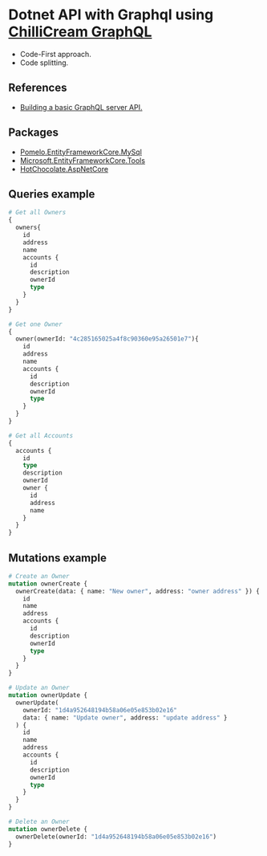 # Dotnet API with Graphql using [ChilliCream GraphQL](https://github.com/ChilliCream/hotchocolate)
- Code-First approach.
- Code splitting.


## References
* [Building a basic GraphQL server API.](https://github.com/ChilliCream/graphql-workshop/blob/master/docs/1-creating-a-graphql-server-project.md)

## Packages
* [Pomelo.EntityFrameworkCore.MySql](https://www.nuget.org/packages/Pomelo.EntityFrameworkCore.MySql/5.0.0-alpha.2?_src=template)
* [Microsoft.EntityFrameworkCore.Tools](https://www.nuget.org/packages/Microsoft.EntityFrameworkCore.Tools/5.0.1?_src=template)
* [HotChocolate.AspNetCore](https://www.nuget.org/packages/HotChocolate.AspNetCore/11.0.9?_src=template)

## Queries example

````graphql
# Get all Owners
{
  owners{
    id
    address
    name
    accounts {
      id
      description
      ownerId
      type
    }
  }
}

# Get one Owner
{
  owner(ownerId: "4c285165025a4f8c90360e95a26501e7"){
    id
    address
    name
    accounts {
      id
      description
      ownerId
      type
    }
  }
}

# Get all Accounts
{
  accounts {
    id
    type
    description
    ownerId
    owner {
      id
      address
      name
    }
  }
}
````

## Mutations example

````graphql
# Create an Owner
mutation ownerCreate {
  ownerCreate(data: { name: "New owner", address: "owner address" }) {
    id
    name
    address
    accounts {
      id
      description
      ownerId
      type
    }
  }
}

# Update an Owner
mutation ownerUpdate {
  ownerUpdate(
    ownerId: "1d4a952648194b58a06e05e853b02e16"
    data: { name: "Update owner", address: "update address" }
  ) {
    id
    name
    address
    accounts {
      id
      description
      ownerId
      type
    }
  }
}

# Delete an Owner
mutation ownerDelete {
  ownerDelete(ownerId: "1d4a952648194b58a06e05e853b02e16")
}
````
